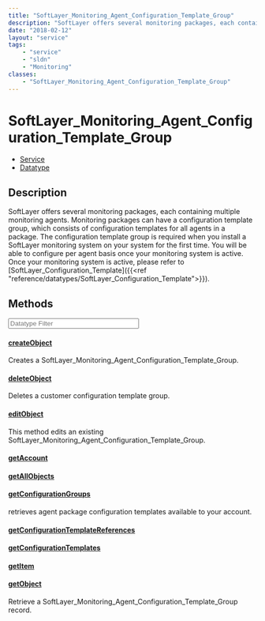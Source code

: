 ```yaml
---
title: "SoftLayer_Monitoring_Agent_Configuration_Template_Group"
description: "SoftLayer offers several monitoring packages, each containing multiple monitoring agents. Monitoring packages can have a... "
date: "2018-02-12"
layout: "service"
tags:
    - "service"
    - "sldn"
    - "Monitoring"
classes:
    - "SoftLayer_Monitoring_Agent_Configuration_Template_Group"
---
```

# SoftLayer_Monitoring_Agent_Configuration_Template_Group
<div id='service-datatype'>
    <ul id='sldn-reference-tabs'>
    <li id='service'> <a href='/reference/services/SoftLayer_Monitoring_Agent_Configuration_Template_Group' >Service</a></li>    <li id='datatype'> <a href='/reference/datatypes/SoftLayer_Monitoring_Agent_Configuration_Template_Group' >Datatype</a></li>
    </ul>
</div>

## Description
SoftLayer offers several monitoring packages, each containing multiple monitoring agents. Monitoring packages can have a configuration template group, which consists of configuration templates for all agents in a package. The configuration template group is required when you install a SoftLayer monitoring system on your system for the first time. You will be able to configure per agent basis once your monitoring system is active. Once your monitoring system is active, please refer to [SoftLayer_Configuration_Template]({{<ref "reference/datatypes/SoftLayer_Configuration_Template">}}). 



        
<div id="properties" class="content service-content">

## Methods

<div class="view-filters">
    <div class="clearfix">
        <div class="search-input-box">
            <input placeholder="Datatype Filter" onkeyup="titleSearch(inputId='edit-combine', divId='method-div', elementClass='method-row')" 
                type="text" id="edit-combine" value="" size="30" maxlength="128" class="form-text">
        </div>
    </div>
</div>

#### [createObject](/reference/services/SoftLayer_Monitoring_Agent_Configuration_Template_Group/createObject)
Creates a SoftLayer_Monitoring_Agent_Configuration_Template_Group.

#### [deleteObject](/reference/services/SoftLayer_Monitoring_Agent_Configuration_Template_Group/deleteObject)
Deletes a customer configuration template group.

#### [editObject](/reference/services/SoftLayer_Monitoring_Agent_Configuration_Template_Group/editObject)
This method edits an existing SoftLayer_Monitoring_Agent_Configuration_Template_Group. 

#### [getAccount](/reference/services/SoftLayer_Monitoring_Agent_Configuration_Template_Group/getAccount)


#### [getAllObjects](/reference/services/SoftLayer_Monitoring_Agent_Configuration_Template_Group/getAllObjects)


#### [getConfigurationGroups](/reference/services/SoftLayer_Monitoring_Agent_Configuration_Template_Group/getConfigurationGroups)
retrieves agent package configuration templates available to your account.

#### [getConfigurationTemplateReferences](/reference/services/SoftLayer_Monitoring_Agent_Configuration_Template_Group/getConfigurationTemplateReferences)


#### [getConfigurationTemplates](/reference/services/SoftLayer_Monitoring_Agent_Configuration_Template_Group/getConfigurationTemplates)


#### [getItem](/reference/services/SoftLayer_Monitoring_Agent_Configuration_Template_Group/getItem)


#### [getObject](/reference/services/SoftLayer_Monitoring_Agent_Configuration_Template_Group/getObject)
Retrieve a SoftLayer_Monitoring_Agent_Configuration_Template_Group record.

</div>

